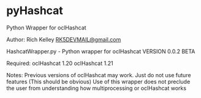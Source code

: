 pyHashcat
=========

Python Wrapper for oclHashcat

Author: Rich Kelley RK5DEVMAIL@gmail.com

HashcatWrapper.py - Python wrapper for oclHashcat
VERSION 0.0.2 BETA

   Required: oclHashcat 1.20
             oclHashcat 1.21

   Notes: Previous versions of oclHashcat may work. Just do not use future features (This should be obvious)
          Use of this wrapper does not preclude the user from understanding how multiprocessing or oclHashcat works
